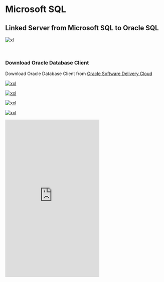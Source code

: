 # Microsoft SQL

## Linked Server from Microsoft SQL to Oracle SQL

![xl](https://s3.us-east-1.amazonaws.com/stephenphyo.github.io/microsoft/microsoft-sql/linked-server/mssql-oracle-linked-server.png)

<br>

### **Download Oracle Database Client**

Download Oracle Database Client from [Oracle Software Delivery Cloud](https://edelivery.oracle.com/osdc/faces/SoftwareDelivery)

[![xxl](https://s3.us-east-1.amazonaws.com/stephenphyo.github.io/microsoft/microsoft-sql/linked-server/linked-mssql-oracle-01.png)](https://s3.us-east-1.amazonaws.com/stephenphyo.github.io/microsoft/microsoft-sql/linked-server/linked-mssql-oracle-01.png)

[![xxl](https://s3.us-east-1.amazonaws.com/stephenphyo.github.io/microsoft/microsoft-sql/linked-server/linked-mssql-oracle-02.png)](https://s3.us-east-1.amazonaws.com/stephenphyo.github.io/microsoft/microsoft-sql/linked-server/linked-mssql-oracle-02.png)

[![xxl](https://s3.us-east-1.amazonaws.com/stephenphyo.github.io/microsoft/microsoft-sql/linked-server/linked-mssql-oracle-03.png)](https://s3.us-east-1.amazonaws.com/stephenphyo.github.io/microsoft/microsoft-sql/linked-server/linked-mssql-oracle-03.png)

[![xxl](https://s3.us-east-1.amazonaws.com/stephenphyo.github.io/microsoft/microsoft-sql/linked-server/linked-mssql-oracle-04.png)](https://s3.us-east-1.amazonaws.com/stephenphyo.github.io/microsoft/microsoft-sql/linked-server/linked-mssql-oracle-04.png)

<iframe height="500" src="https://www.youtube.com/embed/kTGFaz15fmM?si=y7eiy3amFs9gVNKO" title="YouTube video player" frameborder="0" allow="accelerometer; autoplay; clipboard-write; encrypted-media; gyroscope; picture-in-picture; web-share" referrerpolicy="strict-origin-when-cross-origin" allowfullscreen></iframe>